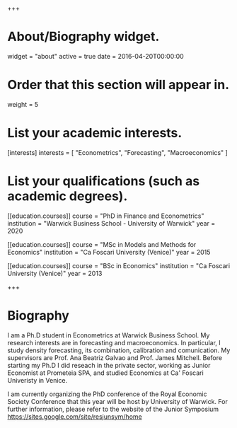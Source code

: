 +++
# About/Biography widget.
widget = "about"
active = true
date = 2016-04-20T00:00:00

# Order that this section will appear in.
weight = 5

# List your academic interests.
[interests]
  interests = [
    "Econometrics",
    "Forecasting",
    "Macroeconomics"
  ]

# List your qualifications (such as academic degrees).
[[education.courses]]
  course = "PhD in Finance and Econometrics"
  institution = "Warwick Business School - University of Warwick"
  year = 2020

[[education.courses]]
  course = "MSc in Models and Methods for Economics"
  institution = "Ca Foscari University (Venice)"
  year = 2015

[[education.courses]]
  course = "BSc in Economics"
  institution = "Ca Foscari University (Venice)"
  year = 2013
 
+++

# Biography

I am a Ph.D student in Econometrics at Warwick Business School. My research interests are in forecasting and macroeconomics. In particular, I study density forecasting, its combination, calibration and comunication.  My supervisors are Prof. Ana Beatriz Galvao and Prof. James Mitchell. Before starting my Ph.D I did reseach in the private sector, working as Junior Economist at Prometeia SPA, and studied Economics at Ca' Foscari Univeristy in Venice. 

I am currently organizing the PhD conference of the Royal Economic Society Conference that this year will be host by University of Warwick. For further information, please refer to the website of the Junior Symposium https://sites.google.com/site/resjunsym/home
